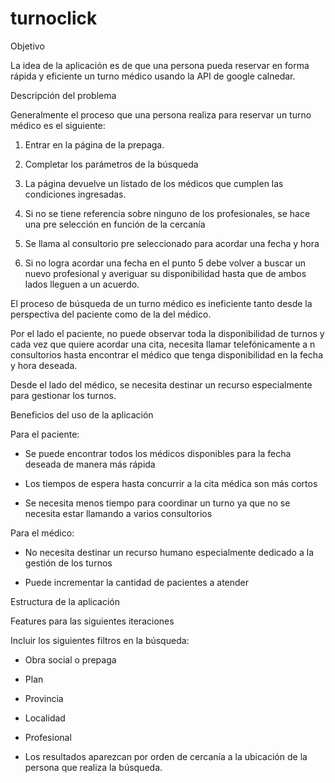 # turnoclick
Objetivo

La idea de la aplicación es de que una persona pueda reservar en forma rápida y eficiente un turno médico usando la API de google calnedar.

Descripción del problema

Generalmente el proceso que una persona realiza para reservar un turno médico es el siguiente:

1. Entrar en la página de la prepaga.

2. Completar los parámetros de la búsqueda

3. La página devuelve un listado de los médicos que cumplen las condiciones ingresadas.

4. Si no se tiene referencia sobre ninguno de los profesionales, se hace una pre selección en función de la cercanía

5. Se llama al consultorio pre seleccionado para acordar una fecha y hora

6. Si no logra acordar una fecha en el punto 5 debe volver a buscar un nuevo profesional y averiguar su disponibilidad hasta que de ambos lados lleguen a un acuerdo.

El proceso de búsqueda de un turno médico es ineficiente tanto desde la perspectiva del paciente como de la del médico.

Por el lado el paciente, no puede observar toda la disponibilidad de turnos y cada vez que quiere acordar una cita, necesita llamar telefónicamente a n consultorios hasta encontrar el médico que tenga disponibilidad en la fecha y hora deseada.

Desde el lado del médico, se necesita destinar un recurso especialmente para gestionar los turnos.

Beneficios del uso de la aplicación

Para el paciente:

- Se puede encontrar todos los médicos disponibles para la fecha deseada de manera más rápida

- Los tiempos de espera hasta concurrir a la cita médica son más cortos

- Se necesita menos tiempo para coordinar un turno ya que no se necesita estar llamando a varios consultorios

Para el médico:

- No necesita destinar un recurso humano especialmente dedicado a la gestión de los turnos

- Puede incrementar la cantidad de pacientes a atender

Estructura de la aplicación

Features para las siguientes iteraciones

Incluir los siguientes filtros en la búsqueda:

* Obra social o prepaga

* Plan

* Provincia

* Localidad

* Profesional

* Los resultados aparezcan por orden de cercanía a la ubicación de la persona que realiza la búsqueda.
